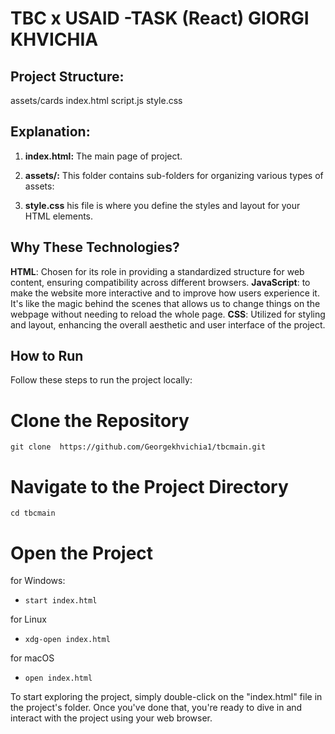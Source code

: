 # TBC x USAID -TASK (React) GIORGI KHVICHIA 


Project Structure:
-----------------
assets/cards
index.html
script.js
style.css

Explanation:
-------------
1. **index.html:** The main page of project.

2. **assets/:** This folder contains sub-folders for organizing various types of assets:

3. **style.css**  his file is where you define the styles and layout for your HTML elements. 

Why These Technologies?
-------------
**HTML**: Chosen for its role in providing a standardized structure for web content, ensuring compatibility across different browsers.
**JavaScript**: to make the website more interactive and to improve how users experience it. It's like the magic behind the scenes that allows us to change things on the webpage without needing to reload the whole page.
**CSS**: Utilized for styling and layout, enhancing the overall aesthetic and user interface of the project.



## How to Run

Follow these steps to run the project locally:

#  Clone the Repository
    git clone  https://github.com/Georgekhvichia1/tbcmain.git  

# Navigate to the Project Directory
    cd tbcmain

# Open the Project
for Windows:
- `start index.html`

for Linux
- `xdg-open index.html`

for macOS
- `open index.html`

To start exploring the project, simply double-click on the "index.html" file in the project's folder. Once you've done that, you're ready to dive in and interact with the project using your web browser.







